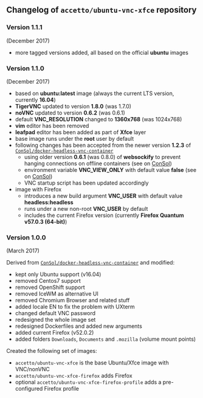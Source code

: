 ## Changelog of `accetto/ubuntu-vnc-xfce` repository

### Version 1.1.1

(December 2017)

* more tagged versions added, all based on the official **ubuntu** images


### Version 1.1.0

(December 2017)

* based on **ubuntu:latest** image (always the current LTS version, currently **16.04**)
* **TigerVNC** updated to version **1.8.0** (was 1.7.0)
* **noVNC** updated to version **0.6.2** (was 0.6.1)
* default **VNC\_RESOLUTION** changed to **1360x768** (was 1024x768)
* **vim** editor has been removed
* **leafpad** editor has been added as part of **Xfce** layer
* base image runs under the **root** user by default
* following changes has been accepted from the newer version **1.2.3** of [`ConSol/docker-headless-vnc-container`](https://github.com/ConSol/docker-headless-vnc-container)
	* using older version **0.6.1** (was 0.8.0) of **websockify** to prevent hanging connections on offline containers (see on [ConSol](https://github.com/ConSol/docker-headless-vnc-container/issues/50))
	* environment variable **VNC\_VIEW\_ONLY** with default value **false** (see on [ConSol](https://github.com/ConSol/docker-headless-vnc-container))
	* VNC startup script has been updated accordingly
* image with Firefox
	* introduces a new build argument **VNC\_USER** with default value **headless:headless**
	* runs under a new non-root **VNC\_USER** by default
	* includes the current Firefox version (currently **Firefox Quantum v57.0.3 (64-bit)**)

### Version 1.0.0

(March 2017)

Derived from [`ConSol/docker-headless-vnc-container`](https://github.com/ConSol/docker-headless-vnc-container) and modified:

* kept only Ubuntu support (v16.04)
* removed Centos7 support
* removed OpenShift support
* removed IceWM as alternative UI
* removed Chromium Browser and related stuff
* added locale EN to fix the problem with UXterm
* changed default VNC password
* redesigned the whole image set
* redesigned Dockerfiles and added new arguments
* added current Firefox (v52.0.2)
* added folders `Downloads`, `Documents` and `.mozilla` (volume mount points)

Created the following set of images:

* `accetto/ubuntu-vnc-xfce` is the base Ubuntu/Xfce image with VNC/nonVNC
* `accetto/ubuntu-vnc-xfce-firefox` adds Firefox
* optional `accetto/ubuntu-vnc-xfce-firefox-profile` adds a pre-configured Firefox profile

